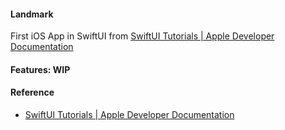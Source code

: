 #### Landmark

First iOS App in SwiftUI from [SwiftUI Tutorials | Apple Developer Documentation](https://developer.apple.com/tutorials/swiftui)

#### Features: WIP

#### Reference

- [SwiftUI Tutorials | Apple Developer Documentation](https://developer.apple.com/tutorials/swiftui)

